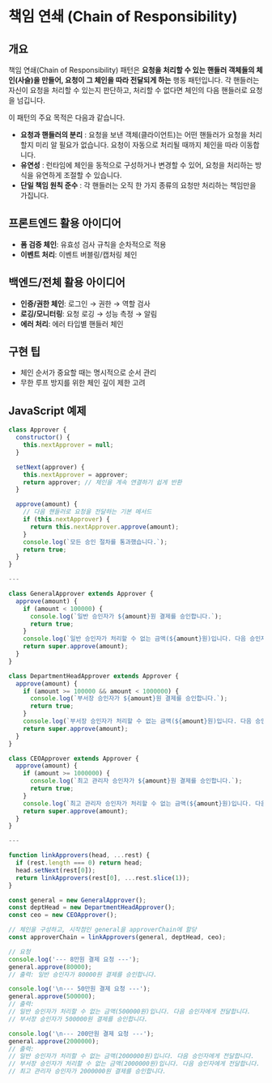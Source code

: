 # 책임 연쇄 (Chain of Responsibility)

## 개요

책임 연쇄(Chain of Responsibility) 패턴은 **요청을 처리할 수 있는 핸들러 객체들의 체인(사슬)을 만들어, 요청이 그 체인을 따라 전달되게 하는** 행동 패턴입니다. 각 핸들러는 자신이 요청을 처리할 수 있는지 판단하고, 처리할 수 없다면 체인의 다음 핸들러로 요청을 넘깁니다.

이 패턴의 주요 목적은 다음과 같습니다.

- **요청과 핸들러의 분리** : 요청을 보낸 객체(클라이언트)는 어떤 핸들러가 요청을 처리할지 미리 알 필요가 없습니다. 요청이 자동으로 처리될 때까지 체인을 따라 이동합니다.
- **유연성** : 런타임에 체인을 동적으로 구성하거나 변경할 수 있어, 요청을 처리하는 방식을 유연하게 조절할 수 있습니다.
- **단일 책임 원칙 준수** : 각 핸들러는 오직 한 가지 종류의 요청만 처리하는 책임만을 가집니다.

## 프론트엔드 활용 아이디어

- **폼 검증 체인**: 유효성 검사 규칙을 순차적으로 적용
- **이벤트 처리**: 이벤트 버블링/캡처링 체인

## 백엔드/전체 활용 아이디어

- **인증/권한 체인**: 로그인 → 권한 → 역할 검사
- **로깅/모니터링**: 요청 로깅 → 성능 측정 → 알림
- **에러 처리**: 에러 타입별 핸들러 체인

## 구현 팁

- 체인 순서가 중요할 때는 명시적으로 순서 관리
- 무한 루프 방지를 위한 체인 깊이 제한 고려

## JavaScript 예제

```javascript
class Approver {
  constructor() {
    this.nextApprover = null;
  }

  setNext(approver) {
    this.nextApprover = approver;
    return approver; // 체인을 계속 연결하기 쉽게 반환
  }

  approve(amount) {
    // 다음 핸들러로 요청을 전달하는 기본 메서드
    if (this.nextApprover) {
      return this.nextApprover.approve(amount);
    }
    console.log(`모든 승인 절차를 통과했습니다.`);
    return true;
  }
}

---

class GeneralApprover extends Approver {
  approve(amount) {
    if (amount < 100000) {
      console.log(`일반 승인자가 ${amount}원 결제를 승인합니다.`);
      return true;
    }
    console.log(`일반 승인자가 처리할 수 없는 금액(${amount}원)입니다. 다음 승인자에게 전달합니다.`);
    return super.approve(amount);
  }
}

class DepartmentHeadApprover extends Approver {
  approve(amount) {
    if (amount >= 100000 && amount < 1000000) {
      console.log(`부서장 승인자가 ${amount}원 결제를 승인합니다.`);
      return true;
    }
    console.log(`부서장 승인자가 처리할 수 없는 금액(${amount}원)입니다. 다음 승인자에게 전달합니다.`);
    return super.approve(amount);
  }
}

class CEOApprover extends Approver {
  approve(amount) {
    if (amount >= 1000000) {
      console.log(`최고 관리자 승인자가 ${amount}원 결제를 승인합니다.`);
      return true;
    }
    console.log(`최고 관리자 승인자가 처리할 수 없는 금액(${amount}원)입니다. 다음 승인자에게 전달합니다.`);
    return super.approve(amount);
  }
}

---

function linkApprovers(head, ...rest) {
  if (rest.length === 0) return head;
  head.setNext(rest[0]);
  return linkApprovers(rest[0], ...rest.slice(1));
}

const general = new GeneralApprover();
const deptHead = new DepartmentHeadApprover();
const ceo = new CEOApprover();

// 체인을 구성하고, 시작점인 general을 approverChain에 할당
const approverChain = linkApprovers(general, deptHead, ceo);

// 요청
console.log('--- 8만원 결제 요청 ---');
general.approve(80000);
// 출력: 일반 승인자가 80000원 결제를 승인합니다.

console.log('\n--- 50만원 결제 요청 ---');
general.approve(500000);
// 출력:
// 일반 승인자가 처리할 수 없는 금액(500000원)입니다. 다음 승인자에게 전달합니다.
// 부서장 승인자가 500000원 결제를 승인합니다.

console.log('\n--- 200만원 결제 요청 ---');
general.approve(2000000);
// 출력:
// 일반 승인자가 처리할 수 없는 금액(2000000원)입니다. 다음 승인자에게 전달합니다.
// 부서장 승인자가 처리할 수 없는 금액(2000000원)입니다. 다음 승인자에게 전달합니다.
// 최고 관리자 승인자가 2000000원 결제를 승인합니다.
```
